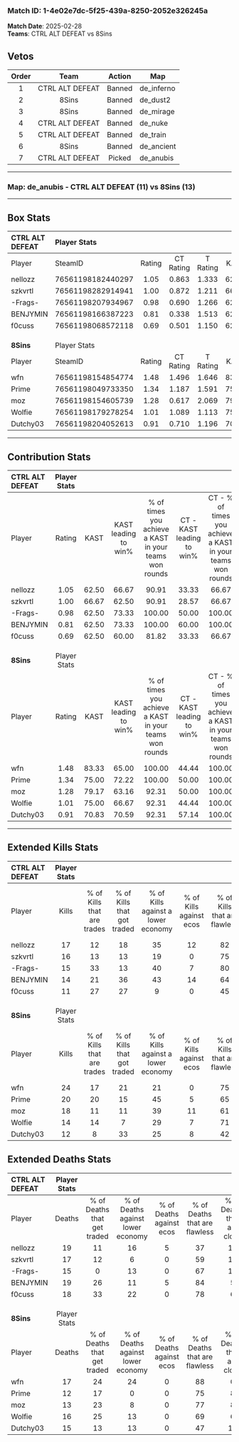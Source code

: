 ### Match ID: 1-4e02e7dc-5f25-439a-8250-2052e326245a  
**Match Date**: 2025-02-28  
**Teams**: CTRL ALT DEFEAT vs 8Sins  

## Vetos  

| Order | Team | Action | Map |
| :---: | :--: | :----: | --- |
| 1 | CTRL ALT DEFEAT | Banned | de_inferno |
| 2 | 8Sins | Banned | de_dust2 |
| 3 | 8Sins | Banned | de_mirage |
| 4 | CTRL ALT DEFEAT | Banned | de_nuke |
| 5 | CTRL ALT DEFEAT | Banned | de_train |
| 6 | 8Sins | Banned | de_ancient |
| 7 | CTRL ALT DEFEAT | Picked | de_anubis |

---  

### **Map**: de_anubis - CTRL ALT DEFEAT (11) vs 8Sins (13)  
---  

## Box Stats  

| **CTRL ALT DEFEAT** | Player Stats      |        |           |          |       |      |       |         |        |      |     |
| :- | :- | :-: | :-: | :-: | :-: | :-: | :-: | :-: | :-: | :-: | :-: |
| Player              | SteamID           | Rating | CT Rating | T Rating | KAST  | ADR  | Kills | Assists | Deaths | K/D  | HS% |
| nellozz             | 76561198182440297 |  1.05  |   0.863   |  1.333   | 62.50 | 96.8 |  17   |    7    |   19   | 0.89 | 41  |
| szkvrtl             | 76561198282914941 |  1.00  |   0.872   |  1.211   | 66.67 | 73.8 |  16   |    3    |   17   | 0.94 | 68  |
| -Frags-             | 76561198207934967 |  0.98  |   0.690   |  1.266   | 62.50 | 73.8 |  15   |    4    |   15   | 1.00 | 46  |
| BENJYMIN            | 76561198166387223 |  0.81  |   0.338   |  1.513   | 62.50 | 64.0 |  14   |    2    |   19   | 0.74 |  7  |
| f0cuss              | 76561198068572118 |  0.69  |   0.501   |  1.150   | 62.50 | 51.3 |  11   |    3    |   18   | 0.61 | 81  |
|                     |                   |        |           |          |       |      |       |         |        |      |     |
|                     |                   |        |           |          |       |      |       |         |        |      |     |
|                     |                   |        |           |          |       |      |       |         |        |      |     |
| **8Sins**           | Player Stats      |        |           |          |       |      |       |         |        |      |     |
| Player              | SteamID           | Rating | CT Rating | T Rating | KAST  | ADR  | Kills | Assists | Deaths | K/D  | HS% |
| wfn                 | 76561198154854774 |  1.48  |   1.496   |  1.646   | 83.33 | 94.9 |  24   |    5    |   17   | 1.41 | 25  |
| Prime               | 76561198049733350 |  1.34  |   1.187   |  1.591   | 75.00 | 82.2 |  20   |    4    |   12   | 1.67 | 60  |
| moz                 | 76561198154605739 |  1.28  |   0.617   |  2.069   | 79.17 | 77.6 |  18   |    7    |   13   | 1.38 | 77  |
| Wolfie              | 76561198179278254 |  1.01  |   1.089   |  1.113   | 75.00 | 72.9 |  14   |    5    |   16   | 0.88 | 28  |
| Dutchy03            | 76561198204052613 |  0.91  |   0.710   |  1.196   | 70.83 | 63.8 |  12   |    6    |   15   | 0.80 | 50  |
---  

## Contribution Stats  

| **CTRL ALT DEFEAT** | Player Stats |       |                      |                                                        |                           |                                                             |                          |                                                            |
| :- | :-: | :-: | :-: | :-: | :-: | :-: | :-: | :-: |
| Player              |    Rating    | KAST  | KAST leading to win% | % of times you achieve a KAST in your teams won rounds | CT - KAST leading to win% | CT - % of times you achieve a KAST in your teams won rounds | T - KAST leading to win% | T - % of times you achieve a KAST in your teams won rounds |
| nellozz             |     1.05     | 62.50 |        66.67         |                         90.91                          |           33.33           |                            66.67                            |          88.89           |                           100.00                           |
| szkvrtl             |     1.00     | 66.67 |        62.50         |                         90.91                          |           28.57           |                            66.67                            |          88.89           |                           100.00                           |
| -Frags-             |     0.98     | 62.50 |        73.33         |                         100.00                         |           50.00           |                           100.00                            |          88.89           |                           100.00                           |
| BENJYMIN            |     0.81     | 62.50 |        73.33         |                         100.00                         |           60.00           |                           100.00                            |          80.00           |                           100.00                           |
| f0cuss              |     0.69     | 62.50 |        60.00         |                         81.82                          |           33.33           |                            66.67                            |          77.78           |                           87.50                            |
|                     |              |       |                      |                                                        |                           |                                                             |                          |                                                            |
|                     |              |       |                      |                                                        |                           |                                                             |                          |                                                            |
|                     |              |       |                      |                                                        |                           |                                                             |                          |                                                            |
| **8Sins**           | Player Stats |       |                      |                                                        |                           |                                                             |                          |                                                            |
| Player              |    Rating    | KAST  | KAST leading to win% | % of times you achieve a KAST in your teams won rounds | CT - KAST leading to win% | CT - % of times you achieve a KAST in your teams won rounds | T - KAST leading to win% | T - % of times you achieve a KAST in your teams won rounds |
| wfn                 |     1.48     | 83.33 |        65.00         |                         100.00                         |           44.44           |                           100.00                            |          81.82           |                           100.00                           |
| Prime               |     1.34     | 75.00 |        72.22         |                         100.00                         |           50.00           |                           100.00                            |          90.00           |                           100.00                           |
| moz                 |     1.28     | 79.17 |        63.16         |                         92.31                          |           50.00           |                           100.00                            |          72.73           |                           88.89                            |
| Wolfie              |     1.01     | 75.00 |        66.67         |                         92.31                          |           44.44           |                           100.00                            |          88.89           |                           88.89                            |
| Dutchy03            |     0.91     | 70.83 |        70.59         |                         92.31                          |           57.14           |                           100.00                            |          80.00           |                           88.89                            |
---  

## Extended Kills Stats  

| **CTRL ALT DEFEAT** | Player Stats |                            |                            |                                    |                         |                              |                                 |                                       |                    |           |
| :- | :-: | :-: | :-: | :-: | :-: | :-: | :-: | :-: | :-: | :-: |
| Player              |    Kills     | % of Kills that are trades | % of Kills that got traded | % of Kills against a lower economy | % of Kills against ecos | % of Kills that are flawless | % of Kills that are close duels | % of Kills that are assisted by flash | Pistol Round Kills | AWP Kills |
| nellozz             |      17      |             12             |             18             |                 35                 |           12            |              82              |                0                |                   0                   |         3          |     0     |
| szkvrtl             |      16      |             13             |             13             |                 19                 |            0            |              75              |                6                |                   6                   |         0          |     0     |
| -Frags-             |      15      |             33             |             13             |                 40                 |            7            |              80              |                7                |                   7                   |         1          |     0     |
| BENJYMIN            |      14      |             21             |             36             |                 43                 |           14            |              64              |               14                |                   0                   |         1          |    10     |
| f0cuss              |      11      |             27             |             27             |                 9                  |            0            |              45              |                9                |                  18                   |         2          |     0     |
|                     |              |                            |                            |                                    |                         |                              |                                 |                                       |                    |           |
|                     |              |                            |                            |                                    |                         |                              |                                 |                                       |                    |           |
|                     |              |                            |                            |                                    |                         |                              |                                 |                                       |                    |           |
| **8Sins**           | Player Stats |                            |                            |                                    |                         |                              |                                 |                                       |                    |           |
| Player              |    Kills     | % of Kills that are trades | % of Kills that got traded | % of Kills against a lower economy | % of Kills against ecos | % of Kills that are flawless | % of Kills that are close duels | % of Kills that are assisted by flash | Pistol Round Kills | AWP Kills |
| wfn                 |      24      |             17             |             21             |                 21                 |            0            |              75              |                4                |                   0                   |         2          |    18     |
| Prime               |      20      |             20             |             15             |                 45                 |            5            |              65              |               10                |                   5                   |         2          |     0     |
| moz                 |      18      |             11             |             11             |                 39                 |           11            |              61              |               17                |                   0                   |         2          |     1     |
| Wolfie              |      14      |             14             |             7              |                 29                 |            7            |              71              |               14                |                   7                   |         0          |     0     |
| Dutchy03            |      12      |             8              |             33             |                 25                 |            8            |              42              |                8                |                  17                   |         1          |     0     |
## Extended Deaths Stats  

| **CTRL ALT DEFEAT** | Player Stats |                             |                                   |                          |                               |                            |                           |               |
| :- | :-: | :-: | :-: | :-: | :-: | :-: | :-: | :-: |
| Player              |    Deaths    | % of Deaths that get traded | % of Deaths against lower economy | % of Deaths against ecos | % of Deaths that are flawless | % of Deaths that are close | % of Deaths while blinded | Deaths to AWP |
| nellozz             |      19      |             11              |                16                 |            5             |              37               |             11             |             0             |       2       |
| szkvrtl             |      17      |             12              |                 6                 |            0             |              59               |             18             |             6             |       5       |
| -Frags-             |      15      |              0              |                13                 |            0             |              67               |             13             |             7             |       2       |
| BENJYMIN            |      19      |             26              |                11                 |            5             |              84               |             5              |             0             |       6       |
| f0cuss              |      18      |             33              |                22                 |            0             |              78               |             6              |            11             |       4       |
|                     |              |                             |                                   |                          |                               |                            |                           |               |
|                     |              |                             |                                   |                          |                               |                            |                           |               |
|                     |              |                             |                                   |                          |                               |                            |                           |               |
| **8Sins**           | Player Stats |                             |                                   |                          |                               |                            |                           |               |
| Player              |    Deaths    | % of Deaths that get traded | % of Deaths against lower economy | % of Deaths against ecos | % of Deaths that are flawless | % of Deaths that are close | % of Deaths while blinded | Deaths to AWP |
| wfn                 |      17      |             24              |                24                 |            0             |              88               |             0              |             0             |       1       |
| Prime               |      12      |             17              |                 0                 |            0             |              75               |             8              |             8             |       2       |
| moz                 |      13      |             23              |                 8                 |            0             |              77               |             8              |             0             |       1       |
| Wolfie              |      16      |             25              |                13                 |            0             |              69               |             6              |            13             |       3       |
| Dutchy03            |      15      |             13              |                13                 |            0             |              47               |             13             |             7             |       3       |
